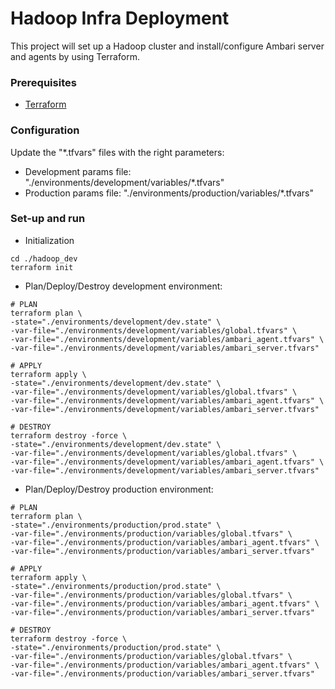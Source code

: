 # Hadoop Infra Deployment

This project will set up a Hadoop cluster and install/configure Ambari server and agents by using Terraform.

### Prerequisites

- [Terraform](https://www.terraform.io/downloads.html)

### Configuration

Update the "\*.tfvars" files with the right parameters:
* Development params file: "./environments/development/variables/\*.tfvars"
* Production params file: "./environments/production/variables/\*.tfvars"

### Set-up and run

* Initialization
```
cd ./hadoop_dev
terraform init
```
* Plan/Deploy/Destroy development environment:
```
# PLAN
terraform plan \
-state="./environments/development/dev.state" \
-var-file="./environments/development/variables/global.tfvars" \
-var-file="./environments/development/variables/ambari_agent.tfvars" \
-var-file="./environments/development/variables/ambari_server.tfvars"

# APPLY 
terraform apply \
-state="./environments/development/dev.state" \
-var-file="./environments/development/variables/global.tfvars" \
-var-file="./environments/development/variables/ambari_agent.tfvars" \
-var-file="./environments/development/variables/ambari_server.tfvars"

# DESTROY
terraform destroy -force \
-state="./environments/development/dev.state" \
-var-file="./environments/development/variables/global.tfvars" \
-var-file="./environments/development/variables/ambari_agent.tfvars" \
-var-file="./environments/development/variables/ambari_server.tfvars"
```

* Plan/Deploy/Destroy production environment:
```
# PLAN
terraform plan \
-state="./environments/production/prod.state" \
-var-file="./environments/production/variables/global.tfvars" \
-var-file="./environments/production/variables/ambari_agent.tfvars" \
-var-file="./environments/production/variables/ambari_server.tfvars"

# APPLY 
terraform apply \
-state="./environments/production/prod.state" \
-var-file="./environments/production/variables/global.tfvars" \
-var-file="./environments/production/variables/ambari_agent.tfvars" \
-var-file="./environments/production/variables/ambari_server.tfvars"

# DESTROY
terraform destroy -force \
-state="./environments/production/prod.state" \
-var-file="./environments/production/variables/global.tfvars" \
-var-file="./environments/production/variables/ambari_agent.tfvars" \
-var-file="./environments/production/variables/ambari_server.tfvars"
```